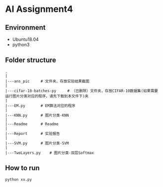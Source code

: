 # AI Assignment4

## Environment
- Ubuntu18.04
- python3

## Folder structure
```
.
|
|---ans_pic     # 文件夹，存放实验结果截图
|
|---cifar-10-batches-py     # （已删除）文件夹，存放CIFAR-10数据集(如果需要运行图片分类对应的程序，请先下载到本文件下)夹
|
|---EM.py       # EM算法对应的程序
|
|---KNN.py      # 图片分类-KNN
|
|---Readme      # Readme
|
|---Report      # 实验报告
|
|---SVM.py      # 图片分类-SVM
|
|---TwoLayers.py    # 图片分类-双层Softmax
```

## How to run
```bash
python xx.py
```